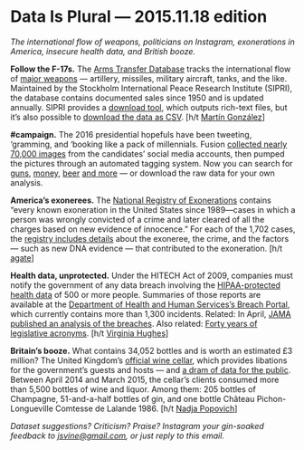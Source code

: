 Data Is Plural — 2015.11.18 edition
===================================

*The international flow of weapons, politicians on Instagram, exonerations in America, insecure health data, and British booze.*


__Follow the F-17s.__ The [Arms Transfer Database](http://www.sipri.org/databases/armstransfers/armstransfers) tracks the international flow of [major weapons](http://www.sipri.org/databases/armstransfers/armstransfers/background#Coverage) — artillery, missiles, military aircraft, tanks, and the like. Maintained by the Stockholm International Peace Research Institute (SIPRI), the database contains documented sales since 1950 and is updated annually. SIPRI provides a [download tool](http://www.sipri.org/databases), which outputs rich-text files, but it’s also possible to [download the data as CSV](https://gist.github.com/jsvine/9cb3300588ed402160fe). [h/t [Martín González](https://twitter.com/martgnz)]


__\#campaign.__ The 2016 presidential hopefuls have been tweeting, ‘gramming, and ‘booking like a pack of millennials. Fusion [collected nearly 70,000 images](http://fusion.net/story/229021/2016-presidential-campaign-images/) from the candidates’ social media accounts, then pumped the pictures through an automated tagging system. Now you can search for [guns](http://fusion.net/interactive/213317/lose-yourself-in-our-massive-searchable-collection-of-candidates-social-media-photos/#tag=gun&order=date-desc), [money](http://fusion.net/interactive/213317/lose-yourself-in-our-massive-searchable-collection-of-candidates-social-media-photos/#tag=cash&order=date-desc), [beer](http://fusion.net/interactive/213317/lose-yourself-in-our-massive-searchable-collection-of-candidates-social-media-photos/#tag=beer&order=date-desc) [and more](http://fusion.net/interactive/213317/lose-yourself-in-our-massive-searchable-collection-of-candidates-social-media-photos/) — or download the raw data for your own analysis.


__America’s exonerees.__ The [National Registry of Exonerations](http://www.law.umich.edu/special/exoneration/Pages/about.aspx) contains “every known exoneration in the United States since 1989—cases in which a person was wrongly convicted of a crime and later cleared of all the charges based on new evidence of innocence.” For each of the 1,702 cases, the [registry includes details](http://www.law.umich.edu/special/exoneration/Pages/detaillist.aspx) about the exoneree, the crime, and the factors — such as new DNA evidence — that contributed to the exoneration. [h/t [agate](http://agate.readthedocs.org/en/1.1.0/tutorial.html)]


__Health data, unprotected.__ Under the HITECH Act of 2009, companies must notify the government of any data breach involving the [HIPAA-protected health data](http://www.hhs.gov/ocr/privacy/hipaa/understanding/summary/) of 500 or more people. Summaries of those reports are available at the [Department of Health and Human Services’s Breach Portal](https://ocrportal.hhs.gov/ocr/breach/breach_report.jsf), which currently contains more than 1,300 incidents. Related: In April, [JAMA published an analysis of the breaches](http://jama.jamanetwork.com/article.aspx?articleid=2247135). Also related: [Forty years of legislative acronyms](http://noahveltman.com/acronyms/). [h/t [Virginia Hughes](https://twitter.com/virginiahughes)]


__Britain’s booze.__ What contains 34,052 bottles and is worth an estimated £3 million? The United Kingdom’s [official wine cellar](https://www.gov.uk/government/collections/government-wine-cellar), which provides libations for the government’s guests and hosts — and [a dram of data for the public](https://www.gov.uk/government/publications/annual-statement-on-the-government-wine-cellar-for-the-financial-year-2014-to-2015). Between April 2014 and March 2015, the cellar’s clients consumed more than 5,500 bottles of wine and liquor. Among them: 205 bottles of Champagne, 51-and-a-half bottles of gin, and one bottle Château Pichon-Longueville Comtesse de Lalande 1986. [h/t [Nadja Popovich](https://twitter.com/popovichn)]


*Dataset suggestions? Criticism? Praise? Instagram your gin-soaked feedback to <jsvine@gmail.com>, or just reply to this email.*